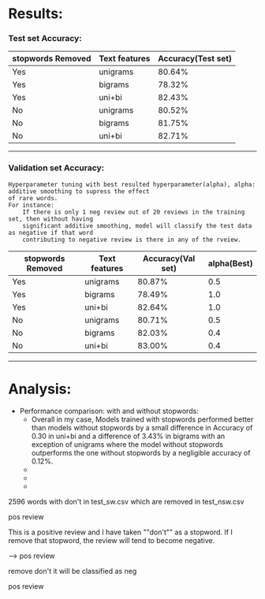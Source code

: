 <!-- ##### https://stackoverflow.com/questions/25155940/nltk-naivebayesclassifier-input-formatting
##### https://www.nltk.org/_modules/nltk/classify/scikitlearn.html

###### Naive Bayes classifier follows the conditional independence of each of the features in the model, while Multinomial NB classifier is a specific instance of a NB classifier which uses a multinomial distribution for each of the features.

References:
# Citations:
### 1. https://stats.stackexchange.com/questions/33185/difference-between-naive-bayes-multinomial-naive-bayes
### 2. https://medium.com/@theflyingmantis/text-classification-in-nlp-naive-bayes-a606bf419f8c
### 3. https://en.wikipedia.org/wiki/Multinomial_distribution


##### https://stackoverflow.com/questions/29139350/difference-between-ziplist-and-ziplist/29139418

##### http://www.sfs.uni-tuebingen.de/~keberle/NLPTools/presentations/NLTK/NLTK_Classifiers.pdf

#### nltk's nltk.classify.scikitlearn accepts vectorized dictionary which can either be a  feature vector with 
#### with most common words for keys and booleans as values. Or It can also be just the words from the ith 
#### reviews with True values. 

##### class SklearnClassifier(ClassifierI):
##### 

#####     def __init__(self, estimator, dtype=float, sparse=True):
      
#####   self._clf = estimator
      
#####   self._encoder = LabelEncoder()
      
#####   self._vectorizer = DictVectorizer(dtype=dtype, sparse=sparse)
    
##### def classify_many(self, featuresets):
     
#####    X = self._vectorizer.transform(featuresets)
      
#####   classes = self._encoder.classes_
      
#####   return [classes[i] for i in self._clf.predict(X)]


##### :param featuresets: An iterable over featuresets, each a dict mapping
   
#####  strings to either numbers, booleans or strings.

##### :return: The predicted class label for each input sample.



#####  def train(self, labeled_featuresets):
      
#####   """
      
#####   Train (fit) the scikit-learn estimator.

      
#####   :param labeled_featuresets: A list of ``(featureset, label)``
      
#####       where each ``featureset`` is a dict mapping strings to either
      
#####       numbers, booleans or strings.
      
#####   """

      
#####   X, y = list(zip(*labeled_featuresets))
      
#####   X = self._vectorizer.fit_transform(X)
      
#####   y = self._encoder.fit_transform(y)
      
#####   self._clf.fit(X, y)
 
#####   return self -->

# Results:
### Test set Accuracy:
| stopwords Removed  | Text features | Accuracy(Test set)|
| ------------------ | ------------- |-------------------|
|        Yes         |    unigrams   |       80.64%      | 
|        Yes         |    bigrams    |       78.32%      | 
|        Yes         |    uni+bi     |       82.43%      | 
|        No          |    unigrams   |       80.52%      | 
|        No          |    bigrams    |       81.75%      | 
|        No          |    uni+bi     |       82.71%      |

__________________________________________________________
### Validation set Accuracy:
    Hyperparameter tuning with best resulted hyperparameter(alpha), alpha: additive smoothing to supress the effect 
    of rare words. 
    For instance:
        If there is only 1 neg review out of 20 reviews in the training set, then without having
        significant additive smoothing, model will classify the test data as negative if that word
        contributing to negative review is there in any of the rveiew.

| stopwords Removed  | Text features | Accuracy(Val set) |  alpha(Best) |
| ------------------ | ------------- |-------------------|--------------|
|        Yes         |    unigrams   |       80.87%      |      0.5     |
|        Yes         |    bigrams    |       78.49%      |      1.0     |
|        Yes         |    uni+bi     |       82.64%      |      1.0     |
|        No          |    unigrams   |       80.71%      |      0.5     |
|        No          |    bigrams    |       82.03%      |      0.4     |
|        No          |    uni+bi     |       83.00%      |      0.4     |
________________________________________________________________________

# Analysis: 
- Performance comparison:  with and without stopwords:  
    - Overall in my case, Models trained with stopwords performed better than models without stopwords by a small difference in Accuracy of 0.30 in uni+bi and 
      a difference of 3.43% in bigrams with an exception of unigrams where the model without stopwords outperforms the one without stopwords by a negligible 
      accuracy of 0.12%. 
    - 
    - 
    - 



2596 words with don't in test_sw.csv which are removed in test_nsw.csv

<!-- my,iphone,does,feel,protected,and,i,don't,have,to,worry,as,much,about,dropping,my,new,phone. --> pos review
This is a positive review and I have taken ""don't"" as a stopword. If I remove that stopword,
the review will tend to become negative. 
<!-- i,also,like,the,fact,that,i,don't,have,to,worry,about,maintaining,a,fancy,handle. -->--> pos review
remove don't it will be classified as neg
<!-- i,don't,see,it,as,a,big,problem,unless,for,some,reason,you,are,in,a,huge,rush. --> pos review
